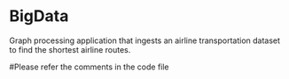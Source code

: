 # BigData
Graph processing application that ingests an airline transportation dataset to find the shortest airline routes.

#Please refer the comments in the code file
